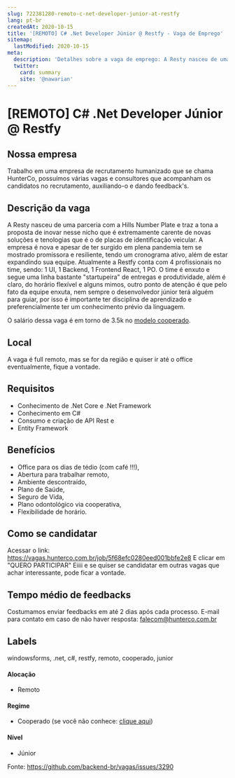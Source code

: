 ```yaml
---
slug: 722381280-remoto-c-net-developer-junior-at-restfy
lang: pt-br
createdAt: 2020-10-15
title: '[REMOTO] C# .Net Developer Júnior @ Restfy - Vaga de Emprego'
sitemap:
  lastModified: 2020-10-15
meta:
  description: 'Detalhes sobre a vaga de emprego: A Resty nasceu de uma parceria com a Hills Number Plate e traz a tona a proposta de inovar nesse nicho que é extremamente carente de novas soluções e tenologias que é o de placas de identificação veicular. A empresa é nova e apesar de ter surgido em plena pandemia tem se mostrado promissora e resiliente, tendo um cronograma ativo, além de estar expandindo sua equipe. Atualmente a Restfy conta com 4 profissionais no time, sendo: 1 UI, 1 Backend, 1 Frontend React, 1 PO. O time é enxuto e segue uma linha bastante "startupeira" de entregas e produtividade, além é claro, do horário flexível e alguns mimos, outro ponto de atenção é que pelo fato da equipe enxuta, nem sempre o desenvolvedor júnior terá alguém para guiar, por isso é importante ter disciplina de aprendizado e preferencialmente ter um conhecimento prévio da linguagem. O salário dessa vaga é em torno de 3.5k no [modelo cooperado](http://silvalopes.adv.br/blog/artigos/entenda-como-funciona-a-contratacao-de-cooperativas-para-a-prestacao-de-servicos/).'
  twitter:
    card: summary
    site: '@nawarian'
---
```


# [REMOTO] C# .Net Developer Júnior @ Restfy

## Nossa empresa

Trabalho em uma empresa de recrutamento humanizado que se chama HunterCo, possuímos várias vagas e consultores que acompanham os candidatos no recrutamento, auxiliando-o e dando feedback's.

## Descrição da vaga

A Resty nasceu de uma parceria com a Hills Number Plate e traz a tona a proposta de inovar nesse nicho que é extremamente carente de novas soluções e tenologias que é o de placas de identificação veicular.
A empresa é nova e apesar de ter surgido em plena pandemia tem se mostrado promissora e resiliente, tendo um cronograma ativo, além de estar expandindo sua equipe.
Atualmente a Restfy conta com 4 profissionais no time, sendo: 1 UI, 1 Backend, 1 Frontend React, 1 PO. 
O time é enxuto e segue uma linha bastante "startupeira" de entregas e produtividade, além é claro, do horário flexível e alguns mimos, outro ponto de atenção é que pelo fato da equipe enxuta, nem sempre o desenvolvedor júnior terá alguém para guiar, por isso é importante ter disciplina de aprendizado e preferencialmente ter um conhecimento prévio da linguagem.

O salário dessa vaga é em torno de 3.5k no [modelo cooperado](http://silvalopes.adv.br/blog/artigos/entenda-como-funciona-a-contratacao-de-cooperativas-para-a-prestacao-de-servicos/).

## Local

A vaga é full remoto, mas se for da região e quiser ir até o office eventualmente, fique a vontade.

## Requisitos

- Conhecimento de .Net Core e .Net Framework
- Conhecimento em C#
- Consumo e criação de API Rest e
- Entity Framework

## Benefícios

- Office para os dias de tédio (com café !!!),
- Abertura para trabalhar remoto,
- Ambiente descontraído,
- Plano de Saúde,
- Seguro de Vida,
- Plano odontológico via cooperativa,
- Flexibilidade de horário.

## Como se candidatar

Acessar o link: https://vagas.hunterco.com.br/job/5f68efc0280eed001bbfe2e8
E clicar em "QUERO PARTICIPAR"
Eiiii e se quiser se candidatar em outras vagas que achar interessante, pode ficar a vontade.

## Tempo médio de feedbacks

Costumamos enviar feedbacks em até 2 dias após cada processo.
E-mail para contato em caso de não haver resposta: falecom@hunterco.com.br

## Labels
windowsforms, .net, c#, restfy, remoto, cooperado, junior

#### Alocação
- Remoto

#### Regime
- Cooperado (se você não conhece: [clique aqui](http://silvalopes.adv.br/blog/artigos/entenda-como-funciona-a-contratacao-de-cooperativas-para-a-prestacao-de-servicos/))

#### Nível
- Júnior


Fonte: https://github.com/backend-br/vagas/issues/3290